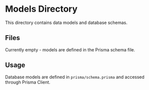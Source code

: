 # Models Directory

This directory contains data models and database schemas.

## Files

Currently empty - models are defined in the Prisma schema file.

## Usage

Database models are defined in `prisma/schema.prisma` and accessed through Prisma Client.
